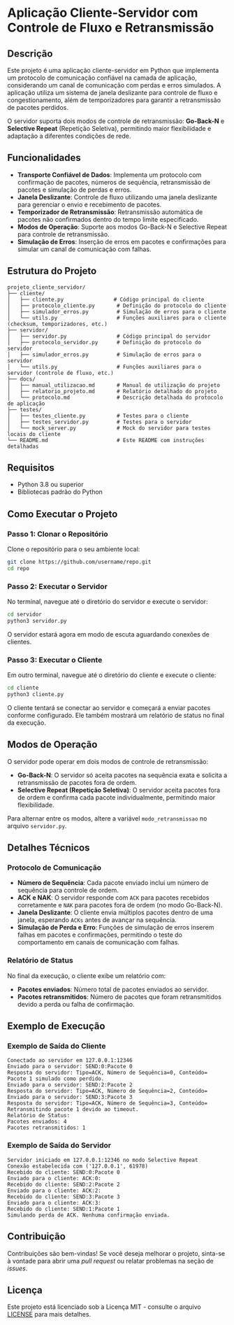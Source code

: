 
# Aplicação Cliente-Servidor com Controle de Fluxo e Retransmissão

## Descrição

Este projeto é uma aplicação cliente-servidor em Python que implementa um protocolo de comunicação confiável na camada de aplicação, considerando um canal de comunicação com perdas e erros simulados. A aplicação utiliza um sistema de janela deslizante para controle de fluxo e congestionamento, além de temporizadores para garantir a retransmissão de pacotes perdidos.

O servidor suporta dois modos de controle de retransmissão: **Go-Back-N** e **Selective Repeat** (Repetição Seletiva), permitindo maior flexibilidade e adaptação a diferentes condições de rede.

## Funcionalidades

- **Transporte Confiável de Dados**: Implementa um protocolo com confirmação de pacotes, números de sequência, retransmissão de pacotes e simulação de perdas e erros.
- **Janela Deslizante**: Controle de fluxo utilizando uma janela deslizante para gerenciar o envio e recebimento de pacotes.
- **Temporizador de Retransmissão**: Retransmissão automática de pacotes não confirmados dentro do tempo limite especificado.
- **Modos de Operação**: Suporte aos modos Go-Back-N e Selective Repeat para controle de retransmissão.
- **Simulação de Erros**: Inserção de erros em pacotes e confirmações para simular um canal de comunicação com falhas.

## Estrutura do Projeto

```plaintext
projeto_cliente_servidor/
├── cliente/
│   ├── cliente.py                # Código principal do cliente
│   ├── protocolo_cliente.py       # Definição do protocolo do cliente
│   ├── simulador_erros.py         # Simulação de erros para o cliente
│   └── utils.py                   # Funções auxiliares para o cliente (checksum, temporizadores, etc.)
├── servidor/
│   ├── servidor.py                # Código principal do servidor
│   ├── protocolo_servidor.py      # Definição do protocolo do servidor
│   ├── simulador_erros.py         # Simulação de erros para o servidor
│   └── utils.py                   # Funções auxiliares para o servidor (controle de fluxo, etc.)
├── docs/
│   ├── manual_utilizacao.md       # Manual de utilização do projeto
│   ├── relatorio_projeto.md       # Relatório detalhado do projeto
│   └── protocolo.md               # Descrição detalhada do protocolo de aplicação
├── testes/
│   ├── testes_cliente.py          # Testes para o cliente
│   ├── testes_servidor.py         # Testes para o servidor
│   └── mock_server.py             # Mock do servidor para testes locais do cliente
└── README.md                      # Este README com instruções detalhadas
```

## Requisitos

- Python 3.8 ou superior
- Bibliotecas padrão do Python

## Como Executar o Projeto

### Passo 1: Clonar o Repositório

Clone o repositório para o seu ambiente local:

```bash
git clone https://github.com/username/repo.git
cd repo
```

### Passo 2: Executar o Servidor

No terminal, navegue até o diretório do servidor e execute o servidor:

```bash
cd servidor
python3 servidor.py
```

O servidor estará agora em modo de escuta aguardando conexões de clientes.

### Passo 3: Executar o Cliente

Em outro terminal, navegue até o diretório do cliente e execute o cliente:

```bash
cd cliente
python3 cliente.py
```

O cliente tentará se conectar ao servidor e começará a enviar pacotes conforme configurado. Ele também mostrará um relatório de status no final da execução.

## Modos de Operação

O servidor pode operar em dois modos de controle de retransmissão:

- **Go-Back-N**: O servidor só aceita pacotes na sequência exata e solicita a retransmissão de pacotes fora de ordem.
- **Selective Repeat (Repetição Seletiva)**: O servidor aceita pacotes fora de ordem e confirma cada pacote individualmente, permitindo maior flexibilidade.

Para alternar entre os modos, altere a variável `modo_retransmissao` no arquivo `servidor.py`.

## Detalhes Técnicos

### Protocolo de Comunicação

- **Número de Sequência**: Cada pacote enviado inclui um número de sequência para controle de ordem.
- **ACK e NAK**: O servidor responde com `ACK` para pacotes recebidos corretamente e `NAK` para pacotes fora de ordem (no modo Go-Back-N).
- **Janela Deslizante**: O cliente envia múltiplos pacotes dentro de uma janela, esperando `ACKs` antes de avançar na sequência.
- **Simulação de Perda e Erro**: Funções de simulação de erros inserem falhas em pacotes e confirmações, permitindo o teste do comportamento em canais de comunicação com falhas.

### Relatório de Status

No final da execução, o cliente exibe um relatório com:
- **Pacotes enviados**: Número total de pacotes enviados ao servidor.
- **Pacotes retransmitidos**: Número de pacotes que foram retransmitidos devido a perda ou falha de confirmação.

## Exemplo de Execução

### Exemplo de Saída do Cliente

```plaintext
Conectado ao servidor em 127.0.0.1:12346
Enviado para o servidor: SEND:0:Pacote 0
Resposta do servidor: Tipo=ACK, Número de Sequência=0, Conteúdo=
Pacote 1 simulado como perdido.
Enviado para o servidor: SEND:2:Pacote 2
Resposta do servidor: Tipo=ACK, Número de Sequência=2, Conteúdo=
Enviado para o servidor: SEND:3:Pacote 3
Resposta do servidor: Tipo=ACK, Número de Sequência=3, Conteúdo=
Retransmitindo pacote 1 devido ao timeout.
Relatório de Status:
Pacotes enviados: 4
Pacotes retransmitidos: 1
```

### Exemplo de Saída do Servidor

```plaintext
Servidor iniciado em 127.0.0.1:12346 no modo Selective Repeat
Conexão estabelecida com ('127.0.0.1', 61978)
Recebido do cliente: SEND:0:Pacote 0
Enviado para o cliente: ACK:0:
Recebido do cliente: SEND:2:Pacote 2
Enviado para o cliente: ACK:2:
Recebido do cliente: SEND:3:Pacote 3
Enviado para o cliente: ACK:3:
Recebido do cliente: SEND:1:Pacote 1
Simulando perda de ACK. Nenhuma confirmação enviada.
```

## Contribuição

Contribuições são bem-vindas! Se você deseja melhorar o projeto, sinta-se à vontade para abrir uma *pull request* ou relatar problemas na seção de *issues*.

## Licença

Este projeto está licenciado sob a Licença MIT - consulte o arquivo [LICENSE](LICENSE) para mais detalhes.
